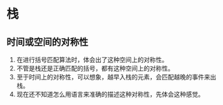 # 栈


## 时间或空间的对称性
1. 在进行括号匹配算法时，体会出了这种空间上的对称性。
2. 不管是栈还是正确匹配的括号，都有这种空间上的对称性。
3. 至于时间上的对称性，可以想象，越早入栈的元素，会匹配越晚的事件来出栈。
4. 现在还不知道怎么用语言来准确的描述这种对称性，先体会这种感觉。